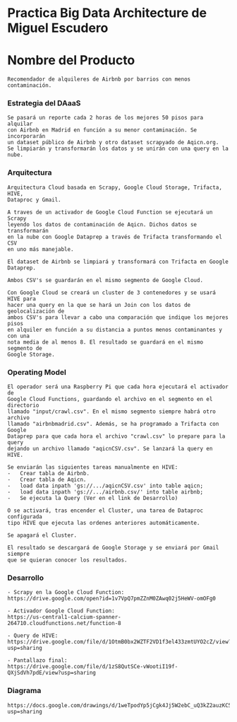 # Practica Big Data Architecture de Miguel Escudero


# Nombre del Producto

	Recomendador de alquileres de Airbnb por barrios con menos contaminación.


### Estrategia del DAaaS

	Se pasará un reporte cada 2 horas de los mejores 50 pisos para alquilar
	con Airbnb en Madrid en función a su menor contaminación. Se incorporarán
	un dataset público de Airbnb y otro	dataset scrapyado de Aqicn.org.
	Se limpiarán y transformarán los datos y se unirán con una query en la nube.


### Arquitectura

	Arquitectura Cloud basada en Scrapy, Google Cloud Storage, Trifacta, HIVE, 
	Dataproc y Gmail.

	A traves de un activador de Google Cloud Function se ejecutará un Scrapy
	leyendo los datos de contaminación de Aqicn. Dichos datos se transformarán
	en la nube con Google Dataprep a través	de Trifacta transformando el CSV
	en uno más manejable.

	El dataset de Airbnb se limpiará y transformará con Trifacta en Google Dataprep.
  
	Ambos CSV's se guardarán en el mismo segmento de Google Cloud.
  
	Con Google Cloud se creará un cluster de 3 contenedores y se usará HIVE para 
	hacer una query	en la que se hará un Join con los datos de geolocalización de
	ambos CSV's para llevar a cabo una comparación que indique los mejores pisos
	en alquiler en función a su distancia a	puntos menos contaminantes y con una
	nota media de al menos 8. El resultado se guardará en el mismo segmento de
	Google Storage.


### Operating Model

	El operador será una Raspberry Pi que cada hora ejecutará el activador de
	Google Cloud Functions,	guardando el archivo en el segmento en el directorio
	llamado "input/crawl.csv". En el mismo segmento siempre habrá otro archivo
	llamado "airbnbmadrid.csv". Además, se ha programado a Trifacta	con Google
	Dataprep para que cada hora el archivo "crawl.csv" lo prepare para la query
	dejando un archivo llamado "aqicnCSV.csv". Se lanzará la query en HIVE.

	Se enviarán las siguientes tareas manualmente en HIVE:
	- 	Crear tabla de Airbnb.
	- 	Crear tabla de Aqicn.
	- 	load data inpath 'gs://.../aqicnCSV.csv' into table aqicn;
	- 	load data inpath 'gs://.../airbnb.csv/' into table airbnb;
	- 	Se ejecuta la Query (Ver en el link de Desarrollo)

	O se activará, tras encender el Cluster, una tarea de Dataproc configurada
	tipo HIVE que ejecuta las ordenes anteriores automáticamente.

	Se apagará el Cluster.

	El resultado se descargará de Google Storage y se enviará por Gmail siempre
	que se quieran conocer los resultados.


### Desarrollo

	- Scrapy en la Google Cloud Function: 
	https://drive.google.com/open?id=1v7VpQ7pmZZnM0ZAwq02j5HeWV-omOFg0

	- Activador Google Cloud Function:
	https://us-central1-calcium-spanner-264710.cloudfunctions.net/function-8

	- Query de HIVE:
	https://drive.google.com/file/d/1OtmB0bx2WZTF2VD1f3el433zmtUYO2cZ/view?usp=sharing

	- Pantallazo final:
	https://drive.google.com/file/d/1zS8QutSCe-vWootiI19f-QXjSdVh7pdE/view?usp=sharing


### Diagrama

	https://docs.google.com/drawings/d/1weTpodYp5jCgk4Jj5W2ebC_uQ3kZ2auzKC5PcHXPLAc/edit?usp=sharing
